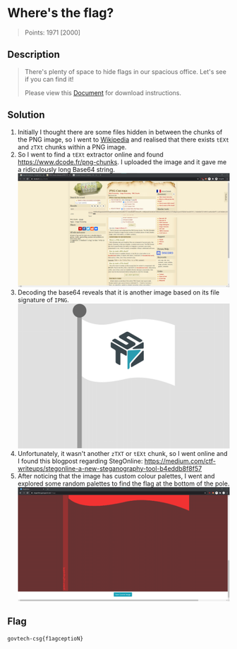 # Where's the flag?

> Points: 1971 [2000]

## Description

> There's plenty of space to hide flags in our spacious office. Let's see if you can find it!
> 
> Please view this [Document](https://docs.google.com/document/d/1GrQ6znlN2Z0tu_uAPAs1qrn6by24I51mq8RIIHmFGDU/edit?usp=sharing)  for download instructions.
> 

## Solution
1. Initially I thought there are some files hidden in between the chunks of the PNG image, so I went to [Wikipedia](https://en.wikipedia.org/wiki/Portable_Network_Graphics#Ancillary_chunks) and realised that there exists `tEXt` and `zTXt` chunks within a PNG image.
2. So I went to find a `tEXt` extractor online and found https://www.dcode.fr/png-chunks. I uploaded the image and it gave me a ridiculously long Base64 string.
![dCode](dcode.png)
3. Decoding the base64 reveals that it is another image based on its file signature of `IPNG`.
![Another](another.png)
4. Unfortunately, it wasn't another `zTXT` or `tEXt` chunk, so I went online and I found this blogpost regarding StegOnline: https://medium.com/ctf-writeups/stegonline-a-new-steganography-tool-b4eddb8f8f57
5. After noticing that the image has custom colour palettes, I went and explored some random palettes to find the flag at the bottom of the pole.
![Flag](last.png)

## Flag
`govtech-csg{f1agceptioN}`